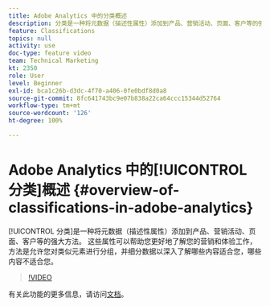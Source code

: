 ```yaml
---
title: Adobe Analytics 中的分类概述
description: 分类是一种将元数据（描述性属性）添加到产品、营销活动、页面、客户等的强大方法。 这些属性可以帮助您更好地了解您的营销和体验工作，方法是允许您对类似元素进行分组，并细分数据以深入了解哪些内容适合您，哪些内容不适合您。
feature: Classifications
topics: null
activity: use
doc-type: feature video
team: Technical Marketing
kt: 2350
role: User
level: Beginner
exl-id: bca1c26b-d3dc-4f70-a406-0fe0bdf8d0a8
source-git-commit: 8fc641743bc9e07b838a22ca64ccc15344d52764
workflow-type: tm+mt
source-wordcount: '126'
ht-degree: 100%

---
```


# Adobe Analytics 中的[!UICONTROL 分类]概述 {#overview-of-classifications-in-adobe-analytics}

[!UICONTROL 分类]是一种将元数据（描述性属性）添加到产品、营销活动、页面、客户等的强大方法。 这些属性可以帮助您更好地了解您的营销和体验工作，方法是允许您对类似元素进行分组，并细分数据以深入了解哪些内容适合您，哪些内容不适合您。

>[!VIDEO](https://video.tv.adobe.com/v/40936/?quality=12&learn=on&captions=chi_hans)

有关此功能的更多信息，请访问[文档](https://experienceleague.adobe.com/docs/analytics/components/classifications/c-classifications.html?lang=zh-Hans)。

